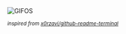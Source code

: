 <div align="justify">
<picture>
    <source media="(prefers-color-scheme: dark)" srcset="https://i.ibb.co/QfbMKbV/output-gif.gif">
    <source media="(prefers-color-scheme: light)" srcset="https://i.ibb.co/QfbMKbV/output-gif.gif">
    <img alt="GIFOS" src="https://i.ibb.co/QfbMKbV/output-gif.gif">
</picture>

<sub><i>inspired from [x0rzavi/github-readme-terminal](https://github.com/x0rzavi/github-readme-terminal)</i></sub>

</div>

<!-- Image deletion URL: https://ibb.co/L8k1Zky/e6395844aebab7010f7b35f669a8b9d3 -->